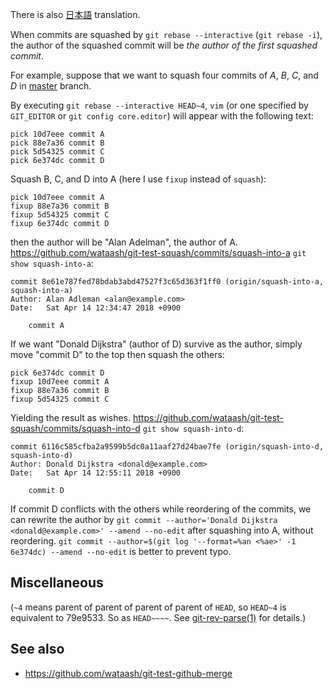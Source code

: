 There is also [日本語](https://qiita.com/wataash/items/f5425df7cb9d205d604b) translation.

When commits are squashed by `git rebase --interactive` (`git rebase -i`), the author of the squashed commit will be *the author of the first squashed commit*.

For example, suppose that we want to squash four commits of *A*, *B*, *C*, and *D* in [master](https://github.com/wataash/git-test-squash/commits/master) branch.

By executing `git rebase --interactive HEAD~4`, `vim` (or one specified by `GIT_EDITOR` or `git config core.editor`) will appear with the following text:


```
pick 10d7eee commit A
pick 88e7a36 commit B
pick 5d54325 commit C
pick 6e374dc commit D
```

Squash B, C, and D into A (here I use `fixup` instead of `squash`):

```
pick 10d7eee commit A
fixup 88e7a36 commit B
fixup 5d54325 commit C
fixup 6e374dc commit D
```

then the author will be "Alan Adelman", the author of A.
https://github.com/wataash/git-test-squash/commits/squash-into-a
`git show squash-into-a`:

```
commit 8e61e787fed78bdab3abd47527f3c65d363f1ff0 (origin/squash-into-a, squash-into-a)
Author: Alan Adleman <alan@example.com>
Date:   Sat Apr 14 12:34:47 2018 +0900

    commit A
```

If we want "Donald Dijkstra" (author of D) survive as the author, simply move "commit D" to the top then squash the others:


```
pick 6e374dc commit D
fixup 10d7eee commit A
fixup 88e7a36 commit B
fixup 5d54325 commit C
```

Yielding the result as wishes.
https://github.com/wataash/git-test-squash/commits/squash-into-d
`git show squash-into-d`:

```
commit 6116c585cfba2a9599b5dc0a11aaf27d24bae7fe (origin/squash-into-d, squash-into-d)
Author: Donald Dijkstra <donald@example.com>
Date:   Sat Apr 14 12:55:11 2018 +0900

    commit D
```

If commit D conflicts with the others while reordering of the commits, we can rewrite the author by `git commit --author='Donald Dijkstra <donald@example.com>' --amend --no-edit` after squashing into A, without reordering. `git commit --author=$(git log '--format=%an <%ae>' -1 6e374dc) --amend --no-edit` is better to prevent typo.

## Miscellaneous
(`~4` means parent of parent of parent of parent of `HEAD`, so `HEAD~4` is equivalent to 79e9533. So as `HEAD~~~~`. See [git-rev-parse(1)](https://git-scm.com/docs/git-rev-parse) for details.)

## See also
- https://github.com/wataash/git-test-github-merge
